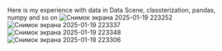 Here is my experience with data in Data Scene, classterization, pandas, numpy and so on
![Снимок экрана 2025-01-19 223252](https://github.com/user-attachments/assets/7bf4b7f8-b19e-444b-a5d0-c331213c6c4e)
![Снимок экрана 2025-01-19 223337](https://github.com/user-attachments/assets/fdbe5647-78ec-4382-911d-e2e53625e459)
![Снимок экрана 2025-01-19 223348](https://github.com/user-attachments/assets/b2847636-9eb6-4648-8135-9559df5909d8)
![Снимок экрана 2025-01-19 223306](https://github.com/user-attachments/assets/b1c40193-8f93-4b34-894d-628955a6b4ea)
